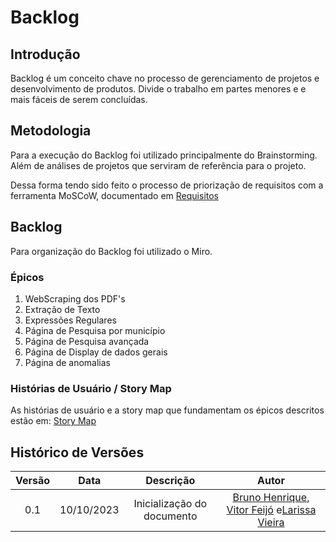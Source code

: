 # Backlog 

## Introdução 

Backlog é um conceito chave no processo de gerenciamento de projetos e desenvolvimento de produtos. Divide o trabalho em partes menores e e mais fáceis de serem concluídas.

## Metodologia

Para a execução do Backlog foi utilizado principalmente do Brainstorming. Além de análises de projetos que serviram de referência para o projeto. 

Dessa forma tendo sido feito o processo de priorização de requisitos com a ferramenta MoSCoW, documentado em [Requisitos](/docs/DesignSprint/Requisitos.md)

## Backlog

Para organização do Backlog foi utilizado o Miro. 

### Épicos

1. WebScraping dos PDF's
2. Extração de Texto 
3. Expressões Regulares
4. Página de Pesquisa por município
5. Página de Pesquisa avançada
6. Página de Display de dados gerais
7. Página de anomalias

### Histórias de Usuário / Story Map  

As histórias de usuário e a story map que fundamentam os épicos descritos estão em: [Story Map](/docs/Gestão%20do%20Projeto/Storymap.md)

## Histórico de Versões
| Versão |    Data    |               Descrição               | Autor  |   
| :----: | :--------: | :-----------------------------------: | :----: | 
| 0.1  | 10/10/2023 |      Inicialização do documento       |  [Bruno Henrique](https://github.com/bdebatata), [Vitor Feijó](https://github.com/vitorfleonardo) e[Larissa Vieira](https://github.com/VieiraLaris) | 
